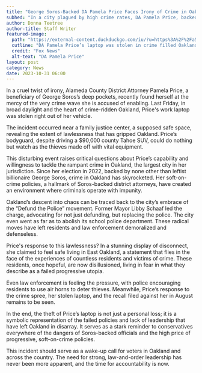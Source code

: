 ```yaml
---
title: "George Soros-Backed DA Pamela Price Faces Irony of Crime in Oakland"
subhed: "In a city plagued by high crime rates, DA Pamela Price, backed by George Soros, becomes a victim of theft, raising questions about her policies"
author: Donna Teetree
author-title: Staff Writer
featured-image: 
  path: "https://external-content.duckduckgo.com/iu/?u=https%3A%2F%2Fa57.foxnews.com%2Fcf-images.us-east-1.prod.boltdns.net%2Fv1%2Fstatic%2F694940094001%2F73e9a6c7-0aeb-4c5d-bf41-a493edb04102%2Fbf0187a8-4cbf-43b2-8b9f-dee6d0413e8a%2F1280x720%2Fmatch%2F896%2F500%2Fimage.jpg%3Fve%3D1%26tl%3D1&f=1&nofb=1&ipt=ebfcecd2293f5bb59c83facb1e2bdd5d27446c17b864b139c9bda34367916e44&ipo=images"
  cutline: "DA Pamela Price’s laptop was stolen in crime filled Oakland."
  credit: "Fox News"
  alt-text: "DA Pamela Price"
layout: post
category: News
date: 2023-10-31 06:00
---
```


In a cruel twist of irony, Alameda County District Attorney Pamela Price, a beneficiary of George Soros’s deep pockets, recently found herself at the mercy of the very crime wave she is accused of enabling. Last Friday, in broad daylight and the heart of crime-ridden Oakland, Price's work laptop was stolen right out of her vehicle.

The incident occurred near a family justice center, a supposed safe space, revealing the extent of lawlessness that has gripped Oakland. Price’s bodyguard, despite driving a $90,000 county Tahoe SUV, could do nothing but watch as the thieves made off with vital equipment.

This disturbing event raises critical questions about Price’s capability and willingness to tackle the rampant crime in Oakland, the largest city in her jurisdiction. Since her election in 2022, backed by none other than leftist billionaire George Soros, crime in Oakland has skyrocketed. Her soft-on-crime policies, a hallmark of Soros-backed district attorneys, have created an environment where criminals operate with impunity.

Oakland’s descent into chaos can be traced back to the city’s embrace of the “Defund the Police” movement. Former Mayor Libby Schaaf led the charge, advocating for not just defunding, but replacing the police. The city even went as far as to abolish its school police department. These radical moves have left residents and law enforcement demoralized and defenseless.

Price's response to this lawlessness? In a stunning display of disconnect, she claimed to feel safe living in East Oakland, a statement that flies in the face of the experiences of countless residents and victims of crime. These residents, once hopeful, are now disillusioned, living in fear in what they describe as a failed progressive utopia.

Even law enforcement is feeling the pressure, with police encouraging residents to use air horns to deter thieves. Meanwhile, Price’s response to the crime spree, her stolen laptop, and the recall filed against her in August remains to be seen.

In the end, the theft of Price’s laptop is not just a personal loss; it is a symbolic representation of the failed policies and lack of leadership that have left Oakland in disarray. It serves as a stark reminder to conservatives everywhere of the dangers of Soros-backed officials and the high price of progressive, soft-on-crime policies.

This incident should serve as a wake-up call for voters in Oakland and across the country. The need for strong, law-and-order leadership has never been more apparent, and the time for accountability is now.
